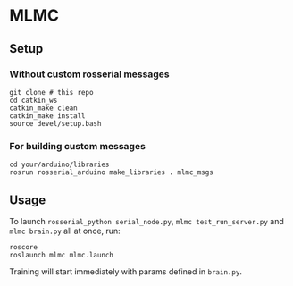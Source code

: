 # MLMC

## Setup
### Without custom rosserial messages
```
git clone # this repo
cd catkin_ws
catkin_make clean
catkin_make install
source devel/setup.bash

```

### For building custom messages
```
cd your/arduino/libraries
rosrun rosserial_arduino make_libraries . mlmc_msgs
```

## Usage
To launch `rosserial_python serial_node.py`, `mlmc test_run_server.py` and `mlmc brain.py` all at once, run:

```
roscore
roslaunch mlmc mlmc.launch
```

Training will start immediately with params defined in `brain.py`.
